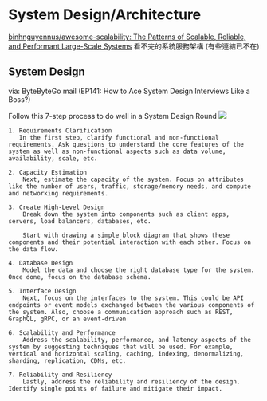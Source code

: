 # System Design/Architecture

[binhnguyennus/awesome-scalability: The Patterns of Scalable, Reliable, and Performant Large-Scale Systems](https://github.com/binhnguyennus/awesome-scalability) 看不完的系統服務架構 (有些連結已不在)


## System Design

via: ByteByteGo mail (EP141: How to Ace System Design Interviews Like a Boss?)

Follow this 7-step process to do well in a System Design Round
![](https://substack-post-media.s3.amazonaws.com/public/images/e038f714-2624-4191-9531-77df101aa2e1_1280x1657.gif)

```text
1. Requirements Clarification
   In the first step, clarify functional and non-functional requirements. Ask questions to understand the core features of the system as well as non-functional aspects such as data volume, availability, scale, etc.

2. Capacity Estimation
    Next, estimate the capacity of the system. Focus on attributes like the number of users, traffic, storage/memory needs, and compute and networking requirements.

3. Create High-Level Design
    Break down the system into components such as client apps, servers, load balancers, databases, etc.

    Start with drawing a simple block diagram that shows these components and their potential interaction with each other. Focus on the data flow.

4. Database Design
    Model the data and choose the right database type for the system. Once done, focus on the database schema.

5. Interface Design
    Next, focus on the interfaces to the system. This could be API endpoints or event models exchanged between the various components of the system. Also, choose a communication approach such as REST, GraphQL, gRPC, or an event-driven

6. Scalability and Performance
    Address the scalability, performance, and latency aspects of the system by suggesting techniques that will be used. For example, vertical and horizontal scaling, caching, indexing, denormalizing, sharding, replication, CDNs, etc.

7. Reliability and Resiliency
    Lastly, address the reliability and resiliency of the design. Identify single points of failure and mitigate their impact.
```
